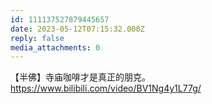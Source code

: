 ```yaml
---
id: 111137527879445657
date: 2023-05-12T07:15:32.000Z
reply: false
media_attachments: 0
---
```


【半佛】寺庙咖啡才是真正的朋克。https://www.bilibili.com/video/BV1Ng4y1L77g/

